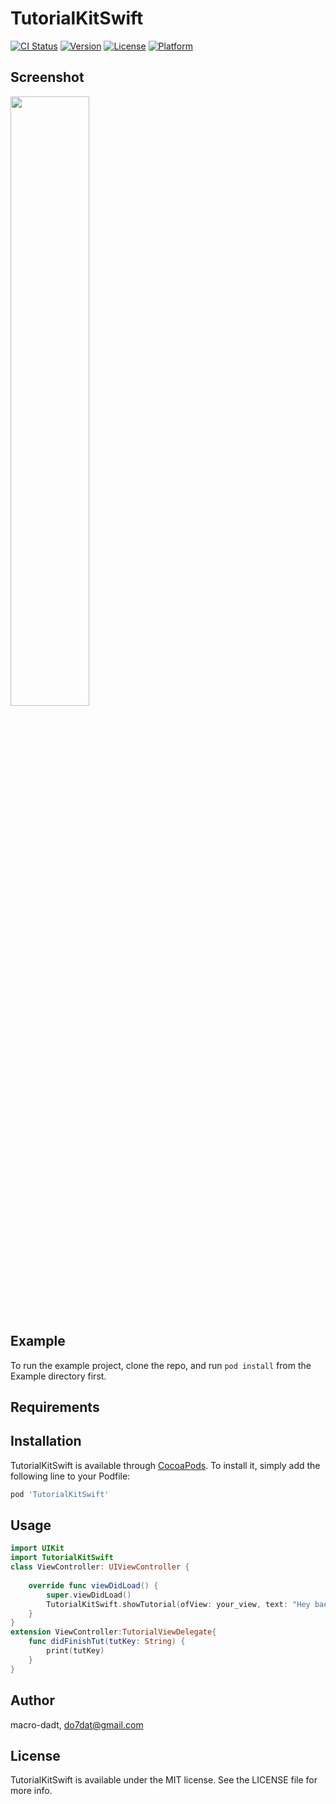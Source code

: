 # TutorialKitSwift

[![CI Status](https://img.shields.io/travis/macro-dadt/TutorialKitSwift.svg?style=flat)](https://travis-ci.org/macro-dadt/TutorialKitSwift)
[![Version](https://img.shields.io/cocoapods/v/TutorialKitSwift.svg?style=flat)](https://cocoapods.org/pods/TutorialKitSwift)
[![License](https://img.shields.io/cocoapods/l/TutorialKitSwift.svg?style=flat)](https://cocoapods.org/pods/TutorialKitSwift)
[![Platform](https://img.shields.io/cocoapods/p/TutorialKitSwift.svg?style=flat)](https://cocoapods.org/pods/TutorialKitSwift)

## Screenshot

<img src="https://storage.googleapis.com/moress_general/github/Screen_Shot.png" width="50%">

## Example

To run the example project, clone the repo, and run `pod install` from the Example directory first.

## Requirements

## Installation

TutorialKitSwift is available through [CocoaPods](https://cocoapods.org). To install
it, simply add the following line to your Podfile:

```ruby
pod 'TutorialKitSwift'
```

## Usage

```swift
import UIKit
import TutorialKitSwift
class ViewController: UIViewController {
    
    override func viewDidLoad() {
        super.viewDidLoad()
        TutorialKitSwift.showTutorial(ofView: your_view, text: "Hey bae, How you doin?", direction: .down, tutKey: "tut1_key",mode: .always, bubbleColor:UIColor.systemBlue)
    }
}
extension ViewController:TutorialViewDelegate{
    func didFinishTut(tutKey: String) {
        print(tutKey)
    }
}
```

## Author

macro-dadt, do7dat@gmail.com

## License

TutorialKitSwift is available under the MIT license. See the LICENSE file for more info.
